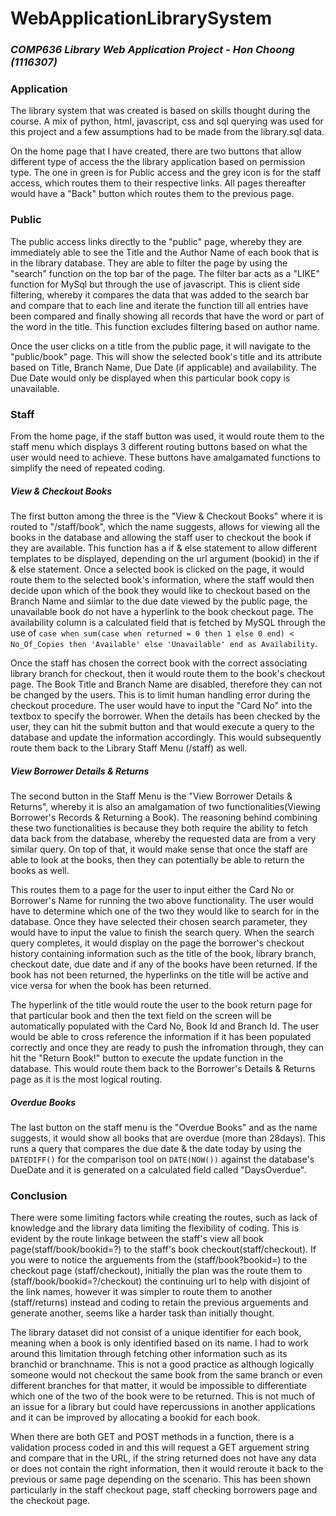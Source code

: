 # WebApplicationLibrarySystem
### _**COMP636 Library Web Application Project - Hon Choong (1116307)**_

### Application
The library system that was created is based on skills thought during the course. A mix of python, html, javascript, css and sql querying was used for this project and a few assumptions had to be made from the library.sql data.

On the home page that I have created, there are two buttons that allow different type of access the the library application based on permission type. The one in green is for Public access and the grey icon is for the staff access, which routes them to their respective links. All pages thereafter would have a "Back" button which routes them to the previous page.

### Public
The public access links directly to the "public" page, whereby they are immediately able to see the Title and the Author Name of each book that is in the library database. They are able to filter the page by using the "search" function on the top bar of the page. The filter bar acts as a "LIKE" function for MySql but through the use of javascript. This is client side filtering, whereby it compares the data that was added to the search bar and compare that to each line and iterate the function till all entries have been compared and finally showing all records that have the word or part of the word in the title. This function excludes filtering based on author name.

Once the user clicks on a title from the public page, it will navigate to the "public/book" page. This will show the selected book's title and its attribute based on Title, Branch Name, Due Date (if applicable) and availability. The Due Date would only be displayed when this particular book copy is unavailable.
### Staff
From the home page, if the staff button was used, it would route them to the staff menu which displays 3 different routing buttons based on what the user would need to achieve. These buttons have amalgamated functions to simplify the need of repeated coding. 

##### View & Checkout Books
The first button among the three is the "View & Checkout Books" where it is routed to "/staff/book", which the name suggests, allows for viewing all the books in the database and allowing the staff user to checkout the book if they are available. This function has a if & else statement to allow different templates to be displayed, depending on the url argument (bookid) in the if & else statement. Once a selected book is clicked on the page, it would route them to the selected book's information, where the staff would then decide upon which of the book they would like to checkout based on the Branch Name and siimlar to the due date viewed by the public page, the unavailable book do not have a hyperlink to the book checkout page. The availability column is a calculated field that is fetched by MySQL through the use of `case when sum(case when returned = 0 then 1 else 0 end) < No_Of_Copies then 'Available' else 'Unavailable' end as Availability`.

Once the staff has chosen the correct book with the correct associating library branch for checkout, then it would route them to the book's checkout page. The Book Title and Branch Name are disabled, therefore they can not be changed by the users. This is to limit human handling error during the checkout procedure. The user would have to input the "Card No" into the textbox to specify the borrower. When the details has been checked by the user, they can hit the submit button and that would execute a query to the database and update the information accordingly. This would subsequently route them back to the Library Staff Menu (/staff) as well.

##### View Borrower Details & Returns
The second button in the Staff Menu is the "View Borrower Details & Returns", whereby it is also an amalgamation of two functionalities(Viewing Borrower's Records & Returning a Book). The reasoning behind combining these two functionalities is because they both require the ability to fetch data back from the database, whereby the requested data are from a very similar query. On top of that, it would make sense that once the staff are able to look at the books, then they can potentially be able to return the books as well. 

This routes them to a page for the user to input either the Card No or Borrower's Name for running the two above functionality. The user would have to determine which one of the two they would like to search for in the database. Once they have selected their chosen search parameter, they would have to input the value to finish the search query. When the search query completes, it would display on the page the borrower's checkout history containing information such as the title of the book, library branch, checkout date, due date and if any of the books have been returned. If the book has not been returned, the hyperlinks on the title will be active and vice versa for when the book has been returned.

The hyperlink of the title would route the user to the book return page for that particular book and then the text field on the screen will be automatically populated with the Card No, Book Id and Branch Id. The user would be able to cross reference the information if it has been populated correctly and once they are ready to push the infromation through, they can hit the "Return Book!" button to execute the update function in the database. This would route them back to the Borrower's Details & Returns page as it is the most logical routing. 

##### Overdue Books
The last button on the staff menu is the "Overdue Books" and as the name suggests, it would show all books that are overdue (more than 28days). This runs a query that compares the due date & the date today by using the `DATEDIFF()` for the comparison tool on `DATE(NOW())` against the database's DueDate and it is generated on a calculated field called "DaysOverdue". 

### Conclusion
There were some limiting factors while creating the routes, such as lack of knowledge and the library data limiting the flexibility of coding. This is evident by the route linkage between the staff's view all book page(staff/book/bookid=?) to the staff's book checkout(staff/checkout). If you were to notice the arguements from the (staff/book?bookid=) to the checkout page (staff/checkout), initially the plan was the route them to (staff/book/bookid=?/checkout) the continuing url to help with disjoint of the link names, however it was simpler to route them to another (staff/returns) instead and coding to retain the previous arguements and generate another, seems like a harder task than initially thought. 

The library dataset did not consist of a unique identifier for each book, meaning when a book is only identified based on its name. I had to work around this limitation through fetching other information such as its branchid or branchname. This is not a good practice as although logically someone would not checkout the same book from the same branch or even different branches for that matter, it would be impossible to differentiate which one of the two of the book were to be returned. This is not much of an issue for a library but could have repercussions in another applications and it can be improved by allocating a bookid for each book.

When there are both GET and POST methods in a function, there is a validation process coded in and this will request a GET arguement string and compare that in the URL, if the string returned does not have any data or does not contain the right information, then it would reroute it back to the previous or same page depending on the scenario. This has been shown particularly in the staff checkout page, staff checking borrowers page and the checkout page.